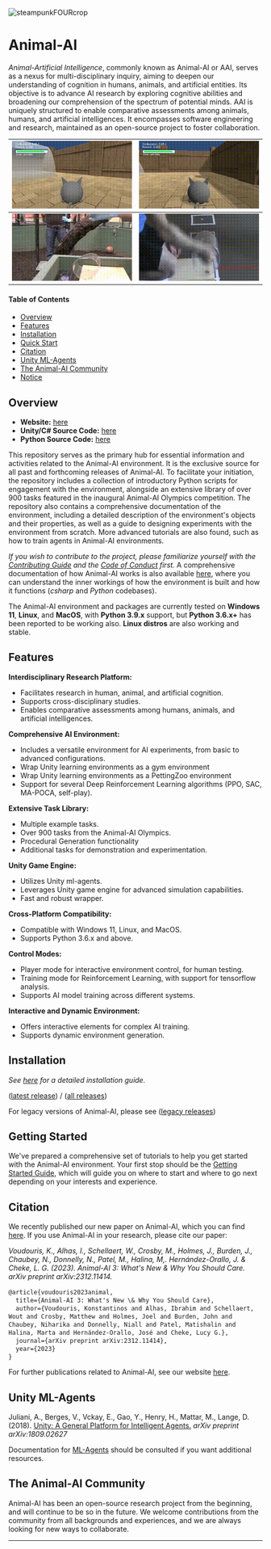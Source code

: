 ![steampunkFOURcrop](https://github.com/Kinds-of-Intelligence-CFI/animal-ai/assets/65875290/df798f4a-cb2c-416f-a150-093b9382a621)

# Animal-AI

*Animal-Artificial Intelligence*, commonly known as Animal-AI or AAI, serves as a nexus for multi-disciplinary inquiry, aiming to deepen our understanding of cognition in humans, animals, and artificial entities. Its objective is to advance AI research by exploring cognitive abilities and broadening our comprehension of the spectrum of potential minds. AAI is uniquely structured to enable comparative assessments among animals, humans, and artificial intelligences. It encompasses software engineering and research, maintained as an open-source project to foster collaboration.

| ![agent-cyl-fail](project/figs/agent-cyl-fail.gif) | ![agent-cyl-pass](project/figs/agent-cyl-pass.gif) |
|---|---|
| ![animal-cyl-fail](project/figs/animal-cyl-fail.gif) | ![animal-cyl-pass](project/figs/animal-cyl-pass.gif) |


#### Table of Contents
- [Overview](#overview)
- [Features](#features)
- [Installation](#installation)
- [Quick Start](#quick-start)
- [Citation](#citation)
- [Unity ML-Agents](#unity-ml-agents)
- [The Animal-AI Community](#the-animal-ai-community)
- [Notice](#notice)


## Overview

- **Website:** [here](https://animalai.org/)
- **Unity/C# Source Code:** [here](https://github.com/Kinds-of-Intelligence-CFI/animal-ai-unity-project)
- **Python Source Code:** [here](https://github.com/Kinds-of-Intelligence-CFI/animal-ai-package/tree/main/animalai)

This repository serves as the primary hub for essential information and activities related to the Animal-AI environment. It is the exclusive source for all past and forthcoming releases of Animal-AI. To facilitate your initiation, the repository includes a collection of introductory Python scripts for engagement with the environment, alongside an extensive library of over 900 tasks featured in the inaugural Animal-AI Olympics competition. The repository also contains a comprehensive documentation of the environment, including a detailed description of the environment's objects and their properties, as well as a guide to designing experiments with the environment from scratch. More advanced tutorials are also found, such as how to train agents in Animal-AI environments. 

_If you wish to contribute to the project, please familiarize yourself with the [Contributing Guide](contributing.md) and the [Code of Conduct](codeOfConduct.md) first._ A comprehensive documentation of how Animal-AI works is also available [here](docs/Technical-Overview.md.md), where you can understand the inner workings of how the environment is built and how it functions (_csharp_ and _Python_ codebases).

The Animal-AI environment and packages are currently tested on **Windows 11**, **Linux**, and **MacOS**, with **Python 3.9.x** support, but **Python 3.6.x+** has been reported to be working also. **Linux distros** are also working and stable. 


## Features

**Interdisciplinary Research Platform:**
- Facilitates research in human, animal, and artificial cognition.
- Supports cross-disciplinary studies.
- Enables comparative assessments among humans, animals, and artificial intelligences.

**Comprehensive AI Environment:**
- Includes a versatile environment for AI experiments, from basic to advanced configurations.
- Wrap Unity learning environments as a gym environment
- Wrap Unity learning environments as a PettingZoo environment
- Support for several Deep Reinforcement Learning algorithms (PPO, SAC, MA-POCA, self-play).

**Extensive Task Library:**
- Multiple example tasks.
- Over 900 tasks from the Animal-AI Olympics.
- Procedural Generation functionality
- Additional tasks for demonstration and experimentation.

**Unity Game Engine:**
- Utilizes Unity ml-agents.
- Leverages Unity game engine for advanced simulation capabilities.
- Fast and robust wrapper.

**Cross-Platform Compatibility:**
- Compatible with Windows 11, Linux, and MacOS.
- Supports Python 3.6.x and above.

**Control Modes:**
- Player mode for interactive environment control, for human testing.
- Training mode for Reinforcement Learning, with support for tensorflow analysis.
- Supports AI model training across different systems.

**Interactive and Dynamic Environment:**
- Offers interactive elements for complex AI training.
- Supports dynamic environment generation.


## Installation

*See [here](/docs/gettingStarted/Installation-Guide.md) for a detailed installation guide.*

([latest release](https://github.com/Kinds-of-Intelligence-CFI/animal-ai/releases/tag/v3.1.4)) / ([all releases](https://github.com/Kinds-of-Intelligence-CFI/animal-ai/releases))

For legacy versions of Animal-AI, please see ([legacy releases](/project/AAI-Versions-Archive.md))


## Getting Started

We've prepared a comprehensive set of tutorials to help you get started with the Animal-AI environment. Your first stop should be the [Getting Started Guide](/docs/gettingStarted/Getting-Started.md), which will guide you on where to start and where to go next depending on your interests and experience.


## Citation

We recently published our new paper on Animal-AI, which you can find [here](https://arxiv.org/abs/2312.11414). If you use Animal-AI in your research, please cite our paper:

 _Voudouris, K., Alhas, I., Schellaert, W., Crosby, M., Holmes, J., Burden, J., Chaubey, N., Donnelly, N., Patel, M., Halina, M,. Hernández-Orallo, J. & Cheke, L. G. (2023). Animal-AI 3: What's New & Why You Should Care. arXiv preprint arXiv:2312.11414._
```
@article{voudouris2023animal,
  title={Animal-AI 3: What's New \& Why You Should Care},
  author={Voudouris, Konstantinos and Alhas, Ibrahim and Schellaert, Wout and Crosby, Matthew and Holmes, Joel and Burden, John and Chaubey, Niharika and Donnelly, Niall and Patel, Matishalin and Halina, Marta and Hernández-Orallo, José and Cheke, Lucy G.},
  journal={arXiv preprint arXiv:2312.11414},
  year={2023}
}
```
For further publications related to Animal-AI, see our website [here](https://sites.google.com/csah.cam.ac.uk/animalai/resources).


## Unity ML-Agents

Juliani, A., Berges, V., Vckay, E., Gao, Y., Henry, H., Mattar, M., Lange, D. (2018). [Unity: A General Platform for Intelligent Agents.](https://arxiv.org/abs/1809.02627) *arXiv preprint arXiv:1809.02627*

Documentation for [ML-Agents](https://github.com/Unity-Technologies/ml-agents) should be consulted if you want additional resources.


## The Animal-AI Community 

Animal-AI has been an open-source research project from the beginning, and will continue to be so in the future. We welcome contributions from the community from all backgrounds and experiences, and we are always looking for new ways to collaborate. 

---
